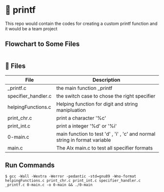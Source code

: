 # 🐉 printf
This repo would contain the codes for creating a custom printf function and it would be a team project

## Flowchart to Some Files
<img src="">

## 📂 Files 
|File|Description|
|---|---|
|_printf.c| the main function _printf|
|specifier_handler.c| the switch case to chose the right specifier|
|helpingFunctions.c|Helping function for digit and string manipluation|
|print_chr.c|print a character '%c' |
|print_int.c|print a integer '%d' or '%i'|
|0-main.c | main function to test 'd' , 'i' , 'c' and normal string in format variable|
|main.c |The Alx main.c to test all specifier formats| 


## Run Commands
    $ gcc -Wall -Wextra -Werror -pedantic -std=gnu89 -Wno-format  helpingFunctions.c print_chr.c print_int.c specifier_handler.c _printf.c 0-main.c -o 0-main && ./0-main